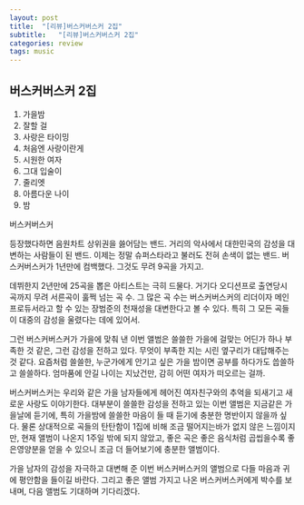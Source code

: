 ```yaml
---
layout: post
title:  "[리뷰]버스커버스커 2집"
subtitle:   "[리뷰]버스커버스커 2집"
categories: review
tags: music
---
```


## 버스커버스커 2집

1. 가을밤
2. 잘할 걸
3. 사랑은 타이밍
4. 처음엔 사랑이란게
5. 시원한 여자
6. 그대 입술이
7. 줄리엣
8. 아름다운 나이
9. 밤

버스커버스커

 등장했다하면 음원차트 상위권을 쓿어담는 밴드. 거리의 악사에서 대한민국의 감성을 대변하는 사람들이 된 밴드. 이제는 정말 슈퍼스타라고 불러도 전혀 손색이 없는 밴드. 버스커버스커가 1년만에 컴백했다. 그것도 무려 9곡을 가지고.

 데뷔한지 2년만에 25곡을 뽑은 아티스트는 극히 드물다. 거기다 오디션프로 출연당시 곡까지 무려 서른곡이 훌쩍 넘는 곡 수. 그 많은 곡 수는 버스커버스커의 리더이자 메인프로듀서라고 할 수 있는 장범준의 천재성을 대변한다고 볼 수 있다. 특히 그 모든 곡들이 대중의 감성을 울렸다는 데에 있어서.

 그런 버스커버스커가 가을에 맞춰 낸 이번 앨범은 쓸쓸한 가을에 걸맞는 어딘가 하나 부족한 것 같은, 그런 감성을 전하고 있다. 무엇이 부족한 지는 시린 옆구리가 대답해주는 것 같다. 요즘처럼 쓸쓸한, 누군가에게 안기고 싶은 가을 밤이면 공부를 하다가도 씁쓸하고 쓸쓸하다. 엄마품에 안길 나이는 지났건만, 감히 어떤 여자가 떠오르는 걸까.

 버스커버스커는 우리와 같은 가을 남자들에게 헤어진 여자친구와의 추억을 되새기고 새로운 사랑도 이야기한다. 대부분이 쓸쓸한 감성을 전하고 있는 이번 앨범은 지금같은 가을날에 듣기에, 특히 가을밤에 쓸쓸한 마음이 들 때 듣기에 충분한 명반이지 않을까 싶다. 물론 상대적으로 곡들의 탄탄함이 1집에 비해 조금 떨어지는바가 없지 않은 느낌이지만, 현재 앨범이 나온지 1주일 밖에 되지 않았고, 좋은 곡은 좋은 음식처럼 곱씹을수록 좋은영양분을 얻을 수 있으니 조금 더 들어보기에 충분한 앨범이다.

 가을 남자의 감성을 자극하고 대변해 준 이번 버스커버스커의 앨범으로 다들 마음과 귀에 평안함을 들이길 바란다. 그리고 좋은 앨범 가지고 나온 버스커버스커에게 박수를 보내며, 다음 앨범도 기대하며 기다리겠다.

